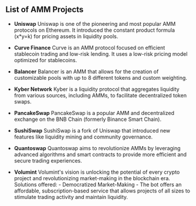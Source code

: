 ## List of AMM Projects

- **Uniswap**
  Uniswap is one of the pioneering and most popular AMM protocols on Ethereum. It introduced the constant product formula (x\*y=k) for pricing assets in liquidity pools.

- **Curve Finance**
  Curve is an AMM protocol focused on efficient stablecoin trading and low-risk lending. It uses a low-risk pricing model optimized for stablecoins.

- **Balancer**
  Balancer is an AMM that allows for the creation of customizable pools with up to 8 different tokens and custom weighting.

- **Kyber Network**
  Kyber is a liquidity protocol that aggregates liquidity from various sources, including AMMs, to facilitate decentralized token swaps.

- **PancakeSwap**
  PancakeSwap is a popular AMM and decentralized exchange on the BNB Chain (formerly Binance Smart Chain).

- **SushiSwap**
  SushiSwap is a fork of Uniswap that introduced new features like liquidity mining and community governance.

- **Quantoswap**
  Quantoswap aims to revolutionize AMMs by leveraging advanced algorithms and smart contracts to provide more efficient and secure trading experiences.

- **Volumint**
  Volumint's vision is unlocking the potential of every crypto project and revolutionizing market-making in the blockchain era. Solutions offered: - Democratized Market-Making - The bot offers an affordable, subscription-based service that allows projects of all sizes to stimulate trading activity and maintain liquidity.
